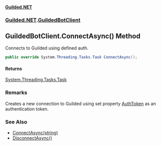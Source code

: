 
#### [Guilded.NET](Guilded_NET 'Guilded.NET')
### [Guilded.NET](Guilded_NET#Guilded_NET 'Guilded.NET').[GuildedBotClient](GuildedBotClient 'Guilded.NET.GuildedBotClient')
## GuildedBotClient.ConnectAsync() Method

Connects to Guilded using defined auth.
```csharp
public override System.Threading.Tasks.Task ConnectAsync();
```


#### Returns
[System.Threading.Tasks.Task](https://docs.microsoft.com/en-us/dotnet/api/System.Threading.Tasks.Task 'System.Threading.Tasks.Task')

### Remarks
  
Creates a new connection to Guilded using set property [AuthToken](GuildedBotClient_AuthToken 'Guilded.NET.GuildedBotClient.AuthToken') as an authentication token.

### See Also
- [ConnectAsync(string)](GuildedBotClient_ConnectAsync(string) 'Guilded.NET.GuildedBotClient.ConnectAsync(string)')
- [DisconnectAsync()](AbstractGuildedClient_DisconnectAsync() 'Guilded.NET.AbstractGuildedClient.DisconnectAsync()')